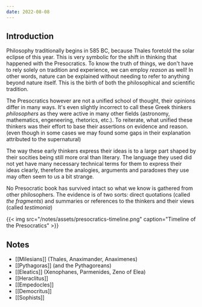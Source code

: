 ```yaml
---
date: 2022-08-08
---
```


## Introduction

Philosophy traditionally begins in 585 BC, because Thales foretold the solar eclipse of this year. This is very symbolic for the shift in thinking that happened with the Presocratics. To know the truth of things, we don't have to rely solely on tradition and experience, we can employ *reason* as well! In other words, nature can be explained without needing to refer to anything beyond nature itself. This is the birth of both the philosophical and scientific tradition.

The Presocratics however are not a unified school of thought, their opinions differ in many ways. It's even slightly incorrect to call these Greek thinkers *philosophers* as they were active in many other fields (astronomy, mathematics, engeneering, rhetorics, etc.). To reiterate, what unified these thinkers was their effort to base their assertions on evidence and reason. (even though in some cases we may found some gaps in their explanation attributed to the supernatural)

The way these early thinkers express their ideas is to a large part shaped by their socities being still more oral than literary. The language they used did not yet have many necessary technical terms for them to express their ideas clearly, therefore the analogies, arguments and paradoxes they use may often seem to us a bit strange.

No Presocratic book has survived intact so what we know is gathered from other philosophers. The evidence is of two sorts: direct quotations (called *the fragments*) and summaries or references to the thinkers and their views (called *testimonia*) 

{{< img src="/notes/assets/presocratics-timeline.png" caption="Timeline of the Presocratics" >}}

## Notes

- [[Milesians]] (Thales, Anaximander, Anaximenes)
- [[Pythagoras]] (and the Pythagoreans)
- [[Eleatics]] (Xenophanes, Parmenides, Zeno of Elea)
- [[Heraclitus]]
- [[Empedocles]]
- [[Democritus]]
- [[Sophists]]